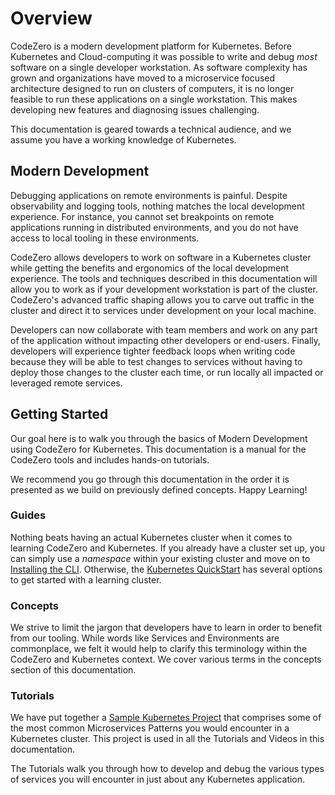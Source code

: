 # Overview

CodeZero is a modern development platform for Kubernetes. Before Kubernetes and Cloud-computing it was possible to write and debug _most_ software on a single developer workstation. As software complexity has grown and organizations have moved to a microservice focused architecture designed to run on clusters of computers, it is no longer feasible to run these applications on a single workstation. This makes developing new features and diagnosing issues challenging.

This documentation is geared towards a technical audience, and we assume you have a working knowledge of Kubernetes.

## Modern Development

Debugging applications on remote environments is painful. Despite observability and logging tools, nothing matches the local development experience. For instance, you cannot set breakpoints on remote applications running in distributed environments, and you do not have access to local tooling in these environments.

CodeZero allows developers to work on software in a Kubernetes cluster while getting the benefits and ergonomics of the local development experience. The tools and techniques described in this documentation will allow you to work as if your development workstation is part of the cluster. CodeZero's advanced traffic shaping allows you to carve out traffic in the cluster and direct it to services under development on your local machine.

Developers can now collaborate with team members and work on any part of the application without impacting other developers or end-users. Finally, developers will experience tighter feedback loops when writing code because they will be able to test changes to services without having to deploy those changes to the cluster each time, or run locally all impacted or leveraged remote services.

## Getting Started

Our goal here is to walk you through the basics of Modern Development using CodeZero for Kubernetes. This documentation is a manual for the CodeZero tools and includes hands-on tutorials.

We recommend you go through this documentation in the order it is presented as we build on previously defined concepts. Happy Learning!

### Guides

Nothing beats having an actual Kubernetes cluster when it comes to learning CodeZero and Kubernetes. If you already have a cluster set up, you can simply use a _namespace_ within your existing cluster and move on to [Installing the CLI](../guides/installing.md). Otherwise, the [Kubernetes QuickStart](../guides/kubernetes-quickstart.md) has several options to get started with a learning cluster.

### Concepts

We strive to limit the jargon that developers have to learn in order to benefit from our tooling. While words like Services and Environments are commonplace, we felt it would help to clarify this terminology within the CodeZero and Kubernetes context. We cover various terms in the concepts section of this documentation.

### Tutorials

We have put together a [Sample Kubernetes Project](../tutorials/sample-project.md) that comprises some of the most common Microservices Patterns you would encounter in a Kubernetes cluster. This project is used in all the Tutorials and Videos in this documentation.

The Tutorials walk you through how to develop and debug the various types of services you will encounter in just about any Kubernetes application.
